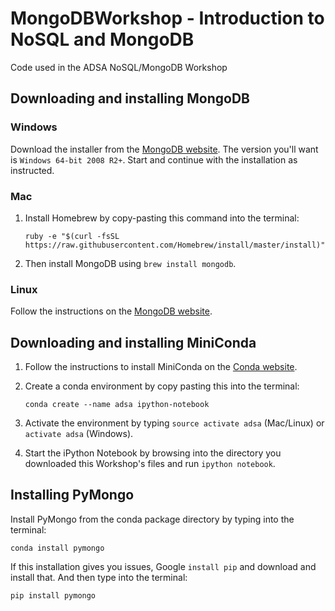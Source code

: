 # MongoDBWorkshop - Introduction to NoSQL and MongoDB
Code used in the ADSA NoSQL/MongoDB Workshop

## Downloading and installing MongoDB

### Windows
Download the installer from the [MongoDB website](https://www.mongodb.org/downloads#production). The version you'll want is `Windows 64-bit 2008 R2+`. Start and continue with the installation as instructed.

### Mac
1. Install Homebrew by copy-pasting this command into the terminal:

    `ruby -e "$(curl -fsSL https://raw.githubusercontent.com/Homebrew/install/master/install)"`

2. Then install MongoDB using `brew install mongodb`.

### Linux
Follow the instructions on the [MongoDB website](http://docs.mongodb.org/master/tutorial/install-mongodb-on-ubuntu/?_ga=1.17431161.1373552459.1443139119#install-mongodb).

## Downloading and installing MiniConda
1. Follow the instructions to install MiniConda on the [Conda website](http://conda.pydata.org/docs/install/quick.html#quick-install).
2. Create a conda environment by copy pasting this into the terminal:

    `conda create --name adsa ipython-notebook`

3. Activate the environment by typing `source activate adsa` (Mac/Linux) or `activate adsa` (Windows).
4. Start the iPython Notebook by browsing into the directory you downloaded this Workshop's files and run `ipython notebook`.

## Installing PyMongo
Install PyMongo from the conda package directory by typing into the terminal:

    conda install pymongo

If this installation gives you issues, Google `install pip` and download and install that. And then type into the terminal:

    pip install pymongo
